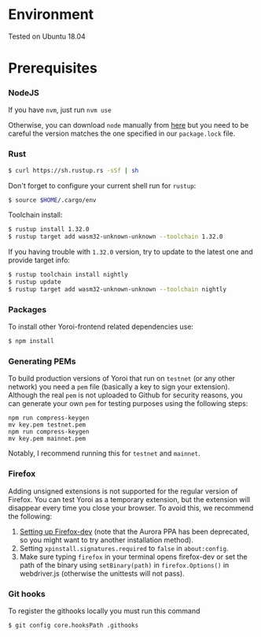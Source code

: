 # Environment

Tested on Ubuntu 18.04

# Prerequisites

### NodeJS

If you have `nvm`, just run `nvm use`

Otherwise, you can download `node` manually from [here](https://nodejs.org) but you need to be careful the version matches the one specified in our `package.lock` file.

### Rust

```bash
$ curl https://sh.rustup.rs -sSf | sh
```

Don't forget to configure your current shell run for `rustup`:
```bash
$ source $HOME/.cargo/env
```

Toolchain install:
```bash
$ rustup install 1.32.0
$ rustup target add wasm32-unknown-unknown --toolchain 1.32.0
```

If you having trouble with `1.32.0` version, try to update to the latest one and provide target info:
```bash
$ rustup toolchain install nightly
$ rustup update
$ rustup target add wasm32-unknown-unknown --toolchain nightly
```

### Packages
To install other Yoroi-frontend related dependencies use:
```bash
$ npm install
```

### Generating PEMs

To build production versions of Yoroi that run on `testnet` (or any other network) you need a `pem` file (basically a key to sign your extension).
Although the real `pem` is not uploaded to Github for security reasons, you can generate your own `pem` for testing purposes using the following steps:

```
npm run compress-keygen
mv key.pem testnet.pem
npm run compress-keygen
mv key.pem mainnet.pem
```

Notably, I  recommend running this for `testnet` and `mainnet`.

### Firefox

Adding unsigned extensions is not supported for the regular version of Firefox.
You can test Yoroi as a temporary extension, but the extension will disappear every time you close your browser.
To avoid this, we recommend the following:
1) [Setting up Firefox-dev](https://askubuntu.com/questions/548003/how-do-i-install-the-firefox-developer-edition) (note that the Aurora PPA has been deprecated, so you might want to try another installation method).
2) Setting `xpinstall.signatures.required` to `false` in `about:config`.
3) Make sure typing `firefox` in your terminal opens firefox-dev or set the path of the binary using `setBinary(path)` in `firefox.Options()` in webdriver.js (otherwise the unittests will not pass).

### Git hooks

To register the githooks locally you must run this command

```bash
$ git config core.hooksPath .githooks
```
